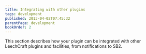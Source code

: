 ```yaml
---
title: Integrating with other plugins
tags: development
published: 2013-04-02T07:45:32
parentPage: development
bookOrder: 2
---
```


This section describes how your plugin can be integrated with other
LeechCraft plugins and facilities, from notifications to SB2.
